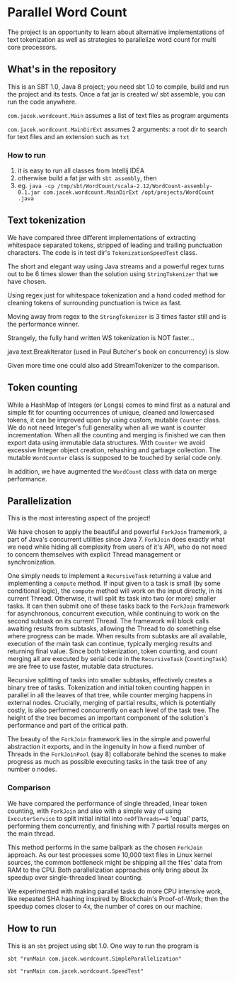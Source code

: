 # Parallel Word Count

The project is an opportunity to learn about alternative implementations of text tokenization
as well as strategies to parallelize word count for multi core processors.

## What's in the repository

This is an SBT 1.0, Java 8 project; you need sbt 1.0 to compile, build and run the project and its tests.
Once a fat jar is created w/ sbt assemble, you can run the code anywhere. 

`com.jacek.wordcount.Main` assumes a list of text files as program arguments
 
`com.jacek.wordcount.MainDirExt` assumes 2 arguments: a root dir to search for text files and an extension such as `txt` 

### How to run

1. it is easy to run all classes from Intellij IDEA
2. otherwise build a fat jar with `sbt assembly`, then
3. eg. `java -cp /tmp/sbt/WordCount/scala-2.12/WordCount-assembly-0.1.jar com.jacek.wordcount.MainDirExt /opt/projects/WordCount .java`


## Text tokenization

We have compared three different implementations of extracting whitespace separated tokens,
stripped of leading and trailing punctuation characters.
The code is in test dir's `TokenizationSpeedTest` class.

The short and elegant way using Java streams and a powerful regex turns out to be 6 times slower
than the solution using `StringTokenizer` that we have chosen.

Using regex just for whitespace tokenization and a hand coded method for cleaning tokens
of surrounding punctuation is twice as fast.

Moving away from regex to the `StringTokenizer` is 3 times faster still and is the performance winner.

Strangely, the fully hand written WS tokenization is NOT faster...

java.text.BreakIterator (used in Paul Butcher's book on concurrency) is slow

Given more time one could also add StreamTokenizer to the comparison.  

## Token counting

While a HashMap of Integers (or Longs) comes to mind first as a natural and simple fit for counting
occurrences of unique, cleaned and lowercased tokens, it can be improved upon by using
custom, mutable `Counter` class. We do not need Integer's full generality when
all we want is counter incrementation. When all the counting and merging is finished
we can then export data using immutable data structures.
With `Counter` we avoid excessive Integer object creation, rehashing and garbage collection.
The mutable `WordCounter` class is supposed to be touched by serial code only.

In addition, we have augmented the `WordCount` class with data on merge performance.

## Parallelization

This is the most interesting aspect of the project!

We have chosen to apply the beautiful and powerful `ForkJoin` framework, a part of Java's concurrent utilities
since Java 7. `ForkJoin` does exactly what we need while hiding all complexity from users
of it's API, who do not need to concern themselves with explicit Thread management or synchronization.

One simply needs to implement a `RecursiveTask` returning a value and implementing a `compute` method.
If input given to a task is small (by some conditional logic), the `compute` method will work
on the input directly, in its current Thread. Otherwise, it will split its task into two (or more) smaller 
tasks. It can then submit one of these tasks back to the `ForkJoin` framework for asynchronous, concurrent execution,
while continuing to work on the second subtask on its current Thread.
The framework will block calls awaiting results from subtasks, allowing the Thread to do something else
where progress can be made. When results from subtasks are all available, execution of the main task
can continue, typically merging results and returning final value.
Since both tokenization, token counting, and count merging all are executed by serial code in the
`RecursiveTask` (`CountingTask`) we are free to use faster, mutable data structures.

Recursive splitting of tasks into smaller subtasks, effectively creates a binary tree of tasks.
Tokenization and initial token counting happen in parallel in all the leaves of that tree,
while counter merging happens in external nodes. Crucially, merging of partial results, which is potentially costly, is also
performed concurrently on each level of the task tree. The height of the tree becomes an important component of the solution's
performance and part of the critical path.

The beauty of the `ForkJoin` framework lies in the simple and powerful abstraction it exports, and in the ingenuity
in how a fixed number of Threads in the `ForkJoinPool` (say 8) collaborate behind the scenes to make progress
as much as possible executing tasks in the task tree of any number o nodes.

### Comparison

We have compared the performance of single threaded, linear token counting, with `ForkJoin` and also with 
a simple way of using `ExecutorService` to split initial initial into `noOfThreads==8` 'equal' parts,
performing them concurrently, and finishing with 7 partial results merges on the main thread.

This method performs in the same ballpark as the chosen `ForkJoin` approach. As our test processes
some 10,000 text files in Linux kernel sources, the common bottleneck might be shipping all the files' data
from RAM to the CPU. Both parallelization approaches only bring about 3x speedup over single-threaded linear counting.

We experimented with making parallel tasks do more CPU intensive work, like repeated SHA hashing inspired by
Blockchain's Proof-of-Work; then the speedup comes closer to 4x, the number of cores on our machine.


## How to run

This is an `sbt` project using sbt 1.0.
One way to run the program is 

`sbt "runMain com.jacek.wordcount.SimpleParallelization"`

`sbt "runMain com.jacek.wordcount.SpeedTest"`
